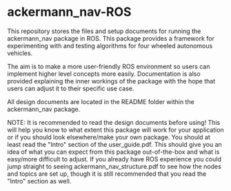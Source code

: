 # ackermann_nav-ROS

This repository stores the files and setup documents for running the ackermann_nav package in ROS. This package provides a framework for experimenting with and testing algorithms for four wheeled autonomous vehicles. 

The aim is to make a more user-friendly ROS environment so users can implement higher level concepts more easily. Documentation is also provided explaining the inner workings of the package with the hope that users can adjust it to their specific use case. 

All design documents are located in the README folder within the ackermann_nav package. 

NOTE: It is recommended to read the design documents before using! This will help you know to what extent this package will work for your application or if you should look elsewhere/make your own package. You should at least read the "Intro" section of the user_guide.pdf. This should give you an idea of what you can expect from this package out-of-the-box and what is easy/more difficult to adjust. If you already have ROS experience you could jump straight to seeing ackermann_nav_structure.pdf to see how the nodes and topics are set up, though it is still recommended that you read the "Intro" section as well.
